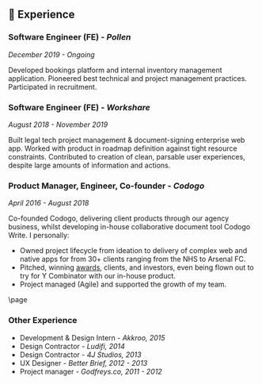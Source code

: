 ## 📄 Experience

### Software Engineer (FE) _- Pollen_

_December 2019 - Ongoing_

Developed bookings platform and internal inventory management application. Pioneered best technical and project management practices. Participated in recruitment.

### Software Engineer (FE) _- Workshare_

_August 2018 - November 2019_

Built legal tech project management & document-signing enterprise web app. Worked with product in roadmap definition against tight resource constraints. Contributed to creation of clean, parsable user experiences, despite large amounts of information and actions.

### Product Manager, Engineer, Co-founder _- Codogo_

_April 2016 - August 2018_

Co-founded Codogo, delivering client products through our agency business, whilst developing in-house collaborative document tool Codogo Write. I personally:

- Owned project lifecycle from ideation to delivery of complex web and native apps for from 30+ clients ranging from the NHS to Arsenal FC.
- Pitched, winning [awards](http://bit.ly/35F6psY), clients, and investors, even being flown out to try for Y Combinator with our in-house product.
- Project managed (Agile) and supported the growth of my team.

\page 

### Other Experience

- Development & Design Intern _- Akkroo, 2015_
- Design Contractor _- Ludifi, 2014_
- Design Contractor _- 4J Studios, 2013_
- UX Designer _- Better Brief, 2012 - 2013_
- Project manager _- Godfreys.co, 2011 - 2012_
